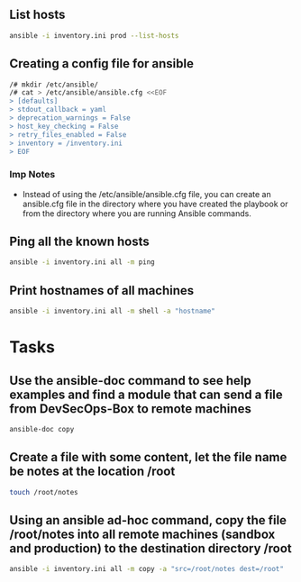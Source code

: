 
## List hosts 

```sh
ansible -i inventory.ini prod --list-hosts
```

## Creating a config file for ansible 

```sh
/# mkdir /etc/ansible/
/# cat > /etc/ansible/ansible.cfg <<EOF
> [defaults]
> stdout_callback = yaml
> deprecation_warnings = False
> host_key_checking = False
> retry_files_enabled = False
> inventory = /inventory.ini
> EOF
```

### Imp Notes 

- Instead of using the /etc/ansible/ansible.cfg file, you can create an ansible.cfg file in the directory where you have created the playbook or from the directory where you are running Ansible commands. 

## Ping all the known hosts 

```sh
ansible -i inventory.ini all -m ping
```

## Print hostnames of all machines 

```sh
ansible -i inventory.ini all -m shell -a "hostname"
```

# Tasks 

## Use the ansible-doc command to see help examples and find a module that can send a file from DevSecOps-Box to remote machines

```sh
ansible-doc copy 
```

## Create a file with some content, let the file name be notes at the location /root

```sh
touch /root/notes 
```

## Using an ansible ad-hoc command, copy the file /root/notes into all remote machines (sandbox and production) to the destination directory /root

```sh
ansible -i inventory.ini all -m copy -a "src=/root/notes dest=/root"
```
